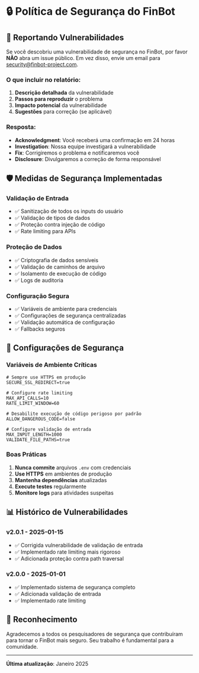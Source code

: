 # 🔒 Política de Segurança do FinBot

## 🚨 Reportando Vulnerabilidades

Se você descobriu uma vulnerabilidade de segurança no FinBot, por favor **NÃO** abra um issue público. Em vez disso, envie um email para [security@finbot-project.com](mailto:arthursprovenzano29@gmail.com).

### **O que incluir no relatório:**

1. **Descrição detalhada** da vulnerabilidade
2. **Passos para reproduzir** o problema
3. **Impacto potencial** da vulnerabilidade
4. **Sugestões** para correção (se aplicável)

### **Resposta:**

- **Acknowledgment**: Você receberá uma confirmação em 24 horas
- **Investigation**: Nossa equipe investigará a vulnerabilidade
- **Fix**: Corrigiremos o problema e notificaremos você
- **Disclosure**: Divulgaremos a correção de forma responsável

## 🛡️ Medidas de Segurança Implementadas

### **Validação de Entrada**
- ✅ Sanitização de todos os inputs do usuário
- ✅ Validação de tipos de dados
- ✅ Proteção contra injeção de código
- ✅ Rate limiting para APIs

### **Proteção de Dados**
- ✅ Criptografia de dados sensíveis
- ✅ Validação de caminhos de arquivo
- ✅ Isolamento de execução de código
- ✅ Logs de auditoria

### **Configuração Segura**
- ✅ Variáveis de ambiente para credenciais
- ✅ Configurações de segurança centralizadas
- ✅ Validação automática de configuração
- ✅ Fallbacks seguros

## 🔧 Configurações de Segurança

### **Variáveis de Ambiente Críticas**
```env
# Sempre use HTTPS em produção
SECURE_SSL_REDIRECT=true

# Configure rate limiting
MAX_API_CALLS=10
RATE_LIMIT_WINDOW=60

# Desabilite execução de código perigoso por padrão
ALLOW_DANGEROUS_CODE=false

# Configure validação de entrada
MAX_INPUT_LENGTH=1000
VALIDATE_FILE_PATHS=true
```

### **Boas Práticas**
1. **Nunca commite** arquivos `.env` com credenciais
2. **Use HTTPS** em ambientes de produção
3. **Mantenha dependências** atualizadas
4. **Execute testes** regularmente
5. **Monitore logs** para atividades suspeitas

## 📊 Histórico de Vulnerabilidades

### **v2.0.1** - 2025-01-15
- ✅ Corrigida vulnerabilidade de validação de entrada
- ✅ Implementado rate limiting mais rigoroso
- ✅ Adicionada proteção contra path traversal

### **v2.0.0** - 2025-01-01
- ✅ Implementado sistema de segurança completo
- ✅ Adicionada validação de entrada
- ✅ Implementado rate limiting

## 🤝 Reconhecimento

Agradecemos a todos os pesquisadores de segurança que contribuíram para tornar o FinBot mais seguro. Seu trabalho é fundamental para a comunidade.

---

**Última atualização**: Janeiro 2025 
